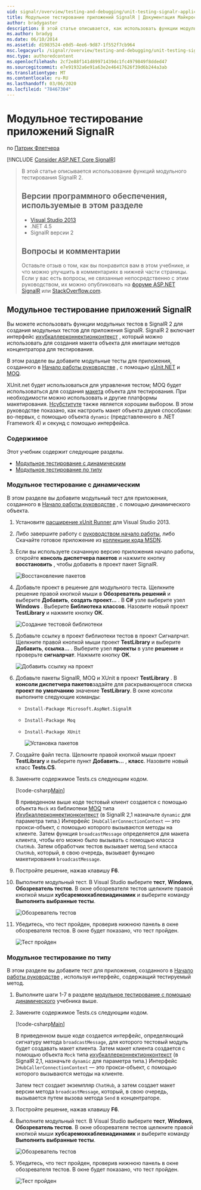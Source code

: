 ```yaml
---
uid: signalr/overview/testing-and-debugging/unit-testing-signalr-applications
title: Модульное тестирование приложений SignalR | Документация Майкрософт
author: bradygaster
description: В этой статье описывается, как использовать функции модульного тестирования SignalR 2,0.
ms.author: bradyg
ms.date: 06/10/2014
ms.assetid: d1983524-e0d5-4ee6-9d87-1f552f7cb964
msc.legacyurl: /signalr/overview/testing-and-debugging/unit-testing-signalr-applications
msc.type: authoredcontent
ms.openlocfilehash: 2cf2e88f141d89971439dc1fc4979849f8dded47
ms.sourcegitcommit: e7e91932a6e91a63e2e46417626f39d6b244a3ab
ms.translationtype: MT
ms.contentlocale: ru-RU
ms.lasthandoff: 03/06/2020
ms.locfileid: "78467304"
---
```

# <a name="unit-testing-signalr-applications"></a>Модульное тестирование приложений SignalR

по [Патрик Флетчера](https://github.com/pfletcher)

[!INCLUDE [Consider ASP.NET Core SignalR](~/includes/signalr/signalr-version-disambiguation.md)]

> В этой статье описывается использование функций модульного тестирования SignalR 2.
>
> ## <a name="software-versions-used-in-this-topic"></a>Версии программного обеспечения, используемые в этом разделе
>
>
> - [Visual Studio 2013](https://my.visualstudio.com/Downloads?q=visual%20studio%202013)
> - .NET 4.5
> - SignalR версии 2
>
>
>
> ## <a name="questions-and-comments"></a>Вопросы и комментарии
>
> Оставьте отзыв о том, как вы понравится вам в этом учебнике, и что можно улучшить в комментариях в нижней части страницы. Если у вас есть вопросы, не связанные непосредственно с этим руководством, их можно опубликовать на [форуме ASP.NET SignalR](https://forums.asp.net/1254.aspx/1?ASP+NET+SignalR) или [StackOverflow.com](http://stackoverflow.com/).

<a id="unit"></a>
## <a name="unit-testing-signalr-applications"></a>Модульное тестирование приложений SignalR

Вы можете использовать функции модульных тестов в SignalR 2 для создания модульных тестов для приложения SignalR. SignalR 2 включает интерфейс [ихубкаллерконнектионконтекст](https://msdn.microsoft.com/library/microsoft.aspnet.signalr.hubs.ihubcallerconnectioncontext(v=vs.118).aspx) , который можно использовать для создания макета объекта для имитации методов концентратора для тестирования.

В этом разделе вы добавите модульные тесты для приложения, созданного в [Начало работы руководстве](../getting-started/tutorial-getting-started-with-signalr.md) , с помощью [xUnit.NET](https://github.com/xunit/xunit) и [MOQ](https://github.com/Moq/moq4).

XUnit.net будет использоваться для управления тестом; MOQ будет использоваться для создания [макета](http://en.wikipedia.org/wiki/Mock_object) объекта для тестирования. При необходимости можно использовать и другие платформы макетирования. [Нсубституте](http://nsubstitute.github.io/) также является хорошим выбором. В этом руководстве показано, как настроить макет объекта двумя способами: во-первых, с помощью объекта `dynamic` (представленного в .NET Framework 4) и секунд с помощью интерфейса.

### <a name="contents"></a>Содержимое

Этот учебник содержит следующие разделы.

- [Модульное тестирование с динамическим](#dynamic)
- [Модульное тестирование по типу](#type)

<a id="dynamic"></a>
### <a name="unit-testing-with-dynamic"></a>Модульное тестирование с динамическим

В этом разделе вы добавите модульный тест для приложения, созданного в [Начало работы руководстве](../getting-started/tutorial-getting-started-with-signalr.md) , с помощью динамического объекта.

1. Установите [расширение xUnit Runner](https://visualstudiogallery.msdn.microsoft.com/463c5987-f82b-46c8-a97e-b1cde42b9099) для Visual Studio 2013.
2. Либо завершите работу с [руководством начало работы](../getting-started/tutorial-getting-started-with-signalr.md), либо Скачайте готовое приложение из [коллекции кода MSDN](https://code.msdn.microsoft.com/SignalR-Getting-Started-b9d18aa9).
3. Если вы используете скачанную версию приложения начало работы, откройте **консоль диспетчера пакетов** и нажмите кнопку **восстановить** , чтобы добавить в проект пакет SignalR.

    ![Восстановление пакетов](unit-testing-signalr-applications/_static/image1.png)
4. Добавьте проект в решение для модульного теста. Щелкните решение правой кнопкой мыши в **Обозреватель решений** и выберите **Добавить**, **создать проект...** . В **C#** узле выберите узел **Windows** . Выберите **Библиотека классов**. Назовите новый проект **TestLibrary** и нажмите кнопку **ОК**.

    ![Создание тестовой библиотеки](unit-testing-signalr-applications/_static/image2.png)
5. Добавьте ссылку в проект библиотеки тестов в проект Сигналрчат. Щелкните правой кнопкой мыши проект **TestLibrary** и выберите **Добавить**, **ссылка...** . Выберите узел **проекты** в узле **решение** и проверьте **сигналрчат**. Нажмите кнопку **ОК**.

    ![Добавить ссылку на проект](unit-testing-signalr-applications/_static/image3.png)
6. Добавьте пакеты SignalR, MOQ и XUnit в проект **TestLibrary** . В **консоли диспетчера пакетов**задайте для раскрывающегося списка **проект по умолчанию** значение **TestLibrary**. В окне консоли выполните следующие команды:

   - `Install-Package Microsoft.AspNet.SignalR`
   - `Install-Package Moq`
   - `Install-Package XUnit`

     ![Установка пакетов](unit-testing-signalr-applications/_static/image4.png)
7. Создайте файл теста. Щелкните правой кнопкой мыши проект **TestLibrary** и выберите пункт **Добавить...** , **класс**. Назовите новый класс **Tests.CS**.
8. Замените содержимое Tests.cs следующим кодом.

    [!code-csharp[Main](unit-testing-signalr-applications/samples/sample1.cs)]

    В приведенном выше коде тестовый клиент создается с помощью объекта `Mock` из библиотеки [MOQ](https://github.com/Moq/moq4) типа [Ихубкаллерконнектионконтекст](https://msdn.microsoft.com/library/microsoft.aspnet.signalr.hubs.ihubcallerconnectioncontext(v=vs.118).aspx) (в SignalR 2,1 назначьте `dynamic` для параметра типа.) Интерфейс `IHubCallerConnectionContext` — это прокси-объект, с помощью которого вызываются методы на клиенте. Затем функция `broadcastMessage` определяется для макета клиента, чтобы его можно было вызывать с помощью класса `ChatHub`. Затем обработчик тестов вызывает метод `Send` класса `ChatHub`, который, в свою очередь, вызывает функцию макетирования `broadcastMessage`.
9. Постройте решение, нажав клавишу **F6**.
10. Выполните модульный тест. В Visual Studio выберите **тест**, **Windows**, **Обозреватель тестов**. В окне обозревателя тестов щелкните правой кнопкой мыши **хубсаремоккаблевиадинамик** и выберите команду **Выполнить выбранные тесты**.

    ![Обозреватель тестов](unit-testing-signalr-applications/_static/image5.png)
11. Убедитесь, что тест пройден, проверив нижнюю панель в окне обозревателя тестов. В окне будет показано, что тест пройден.

    ![Тест пройден](unit-testing-signalr-applications/_static/image6.png)

<a id="type"></a>
### <a name="unit-testing-by-type"></a>Модульное тестирование по типу

В этом разделе вы добавите тест для приложения, созданного в [Начало работы руководстве](../getting-started/tutorial-getting-started-with-signalr.md) , используя интерфейс, содержащий тестируемый метод.

1. Выполните шаги 1-7 в разделе [модульное тестирование с помощью динамического](#dynamic) учебника выше.
2. Замените содержимое Tests.cs следующим кодом.

    [!code-csharp[Main](unit-testing-signalr-applications/samples/sample2.cs)]

    В приведенном выше коде создается интерфейс, определяющий сигнатуру метода `broadcastMessage`, для которого тестовый модуль будет создавать макет клиента. Затем макет клиента создается с помощью объекта `Mock` типа [ихубкаллерконнектионконтекст](https://msdn.microsoft.com/library/microsoft.aspnet.signalr.hubs.ihubcallerconnectioncontext(v=vs.118).aspx) (в SignalR 2,1, назначьте `dynamic` для параметра типа.) Интерфейс `IHubCallerConnectionContext` — это прокси-объект, с помощью которого вызываются методы на клиенте.

    Затем тест создает экземпляр `ChatHub`, а затем создает макет версии метода `broadcastMessage`, который, в свою очередь, вызывается путем вызова метода `Send` в концентраторе.
3. Постройте решение, нажав клавишу **F6**.
4. Выполните модульный тест. В Visual Studio выберите **тест**, **Windows**, **Обозреватель тестов**. В окне обозревателя тестов щелкните правой кнопкой мыши **хубсаремоккаблевиадинамик** и выберите команду **Выполнить выбранные тесты**.

    ![Обозреватель тестов](unit-testing-signalr-applications/_static/image7.png)
5. Убедитесь, что тест пройден, проверив нижнюю панель в окне обозревателя тестов. В окне будет показано, что тест пройден.

    ![Тест пройден](unit-testing-signalr-applications/_static/image8.png)
